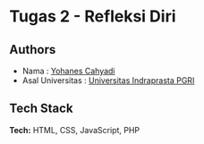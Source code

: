 
# Tugas 2 - Refleksi Diri





## Authors

- Nama : [Yohanes Cahyadi](https://github.com/yohanes59)
- Asal Universitas : [Universitas Indraprasta PGRI](https://unindra.ac.id/)
## Tech Stack

**Tech:** HTML, CSS, JavaScript, PHP


